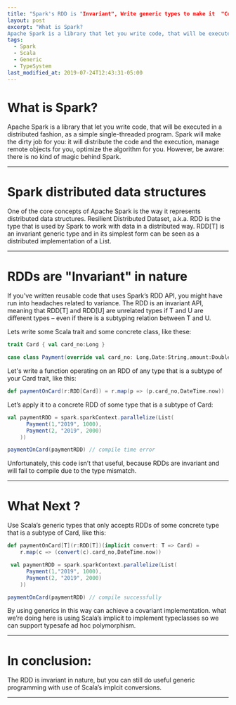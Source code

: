```yaml
---
title: "Spark's RDD is "Invariant", Write generic types to make it  "Covariant""
layout: post
excerpt: "What is Spark?
Apache Spark is a library that let you write code, that will be executed in a distributed fashion, as a simple single-threaded program. Spark will make the dirty job for you: it will distribute the code and the execution, manage remote objects for you, optimize the algorithm for you."
tags:
  - Spark
  - Scala
  - Generic
  - TypeSystem
last_modified_at: 2019-07-24T12:43:31-05:00
---
```

# What is Spark?
Apache Spark is a library that let you write code, that will be executed in a distributed fashion, as a simple single-threaded program. Spark will make the dirty job for you: it will distribute the code and the execution, manage remote objects for you, optimize the algorithm for you.
However, be aware: there is no kind of magic behind Spark.

------------

# Spark distributed data structures
One of the core concepts of Apache Spark is the way it represents distributed data structures. Resilient Distributed Dataset, a.k.a. RDD is the type that is used by Spark to work with data in a distributed way. RDD[T] is an invariant generic type and in its simplest form can be seen as a distributed implementation of a List.

------------

# RDDs are "Invariant" in nature
If you’ve written reusable code that uses Spark’s RDD API, you might have run into headaches related to variance. The RDD is an invariant API, meaning that RDD[T] and RDD[U] are unrelated types if T and U are different types – even if there is a subtyping relation between T and U.

Lets write some Scala trait and some concrete class, like these:
```scala
trait Card { val card_no:Long }

case class Payment(override val card_no: Long,Date:String,amount:Double) extends Card 
```
Let's write a function operating on an RDD of any type that is a subtype of your Card trait, like this:
```scala
def paymentOnCard(r:RDD[Card]) = r.map(p => (p.card_no,DateTime.now))
```
Let’s apply it to a concrete RDD of some type that is a subtype of Card:
```scala
val paymentRDD = spark.sparkContext.parallelize(List(
      Payment(1,"2019", 1000),
      Payment(2, "2019", 2000)
    ))

paymentOnCard(paymentRDD) // compile time error
```
Unfortunately, this code isn’t that useful, because RDDs are invariant and will fail to compile due to the type mismatch.

------------

# What Next ? 
Use Scala’s generic types that only accepts RDDs of some concrete type that is a subtype of Card, like this:
```scala
def paymentOnCard[T](r:RDD[T])(implicit convert: T => Card) =
    r.map(c => (convert(c).card_no,DateTime.now))

 val paymentRDD = spark.sparkContext.parallelize(List(
      Payment(1,"2019", 1000),
      Payment(2, "2019", 2000)
    ))

paymentOnCard(paymentRDD) // compile successfully
```
By using generics in this way can achieve a covariant implementation. what we’re doing here is using Scala’s implicit to implement typeclasses so we can support typesafe ad hoc polymorphism.

------------
# In conclusion:
  
The RDD is invariant in nature, but you can still do useful generic programming with use of Scala’s implcit conversions.

------------
